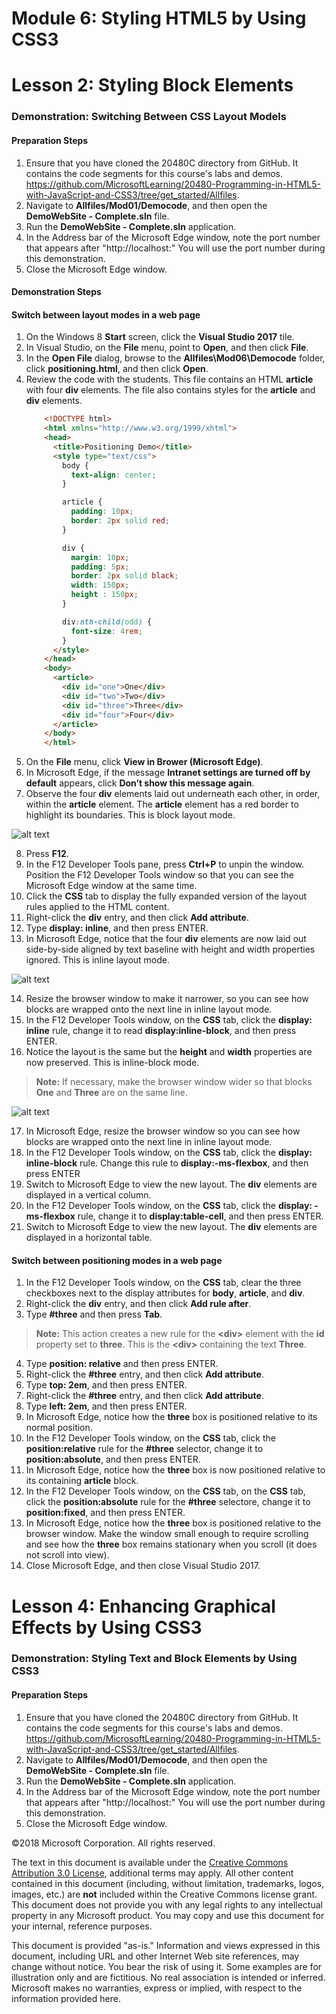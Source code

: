 # Module 6: Styling HTML5 by Using CSS3

# Lesson 2: Styling Block Elements

### Demonstration: Switching Between CSS Layout Models

#### Preparation Steps 

1. Ensure that you have cloned the 20480C directory from GitHub. It contains the code segments for this course's labs and demos. https://github.com/MicrosoftLearning/20480-Programming-in-HTML5-with-JavaScript-and-CSS3/tree/get_started/Allfiles.
2. Navigate to **Allfiles/Mod01/Democode**, and then open the **DemoWebSite - Complete.sln** file.
3. Run the **DemoWebSite - Complete.sln** application.
4. In the Address bar of the Microsoft Edge window, note the port number that appears after "http://localhost:" You will use the port number during this demonstration.
5. Close the Microsoft Edge window.


#### Demonstration Steps

#### Switch between layout modes in a web page

1.	On the Windows 8 **Start** screen, click the **Visual Studio 2017** tile.
2.	In Visual Studio, on the **File** menu, point to **Open**, and then click **File**.
3.	In the **Open File** dialog, browse to the **Allfiles\Mod06\Democode** folder, click **positioning.html**, and then click **Open**.
4.	Review the code with the students. This file contains an HTML **article** with four **div** elements. The file also contains styles for the **article** and **div** elements.
    ```html
        <!DOCTYPE html>
        <html xmlns="http://www.w3.org/1999/xhtml">
        <head>
          <title>Positioning Demo</title>
          <style type="text/css">
            body {
              text-align: center;
            }

            article {
              padding: 10px;
              border: 2px solid red;
            }

            div {
              margin: 10px;
              padding: 5px;
              border: 2px solid black;
              width: 150px;
              height : 150px;
            }

            div:nth-child(odd) {
              font-size: 4rem;
            }
          </style>
        </head>
        <body>
          <article>
            <div id="one">One</div>
            <div id="two">Two</div>
            <div id="three">Three</div>
            <div id="four">Four</div>
          </article>
        </body>
        </html>
    ```
5.	On the **File** menu, click **View in Brower (Microsoft Edge)**.
6.	In Microsoft Edge, if the message **Intranet settings are turned off by default** appears, click **Don’t show this message again**.
7.	Observe the four **div** elements laid out underneath each other, in order, within the **article** element. The **article** element has a red border to highlight its boundaries. This is block layout mode.

![alt text](./Images/20480B_6_Layout-Column.png "The div elements in block layout mode")

8.	Press **F12**.
9.	In the F12 Developer Tools pane, press **Ctrl+P** to unpin the window. Position the F12 Developer Tools window so that you can see the Microsoft Edge window at the same time.
10.	Click the **CSS** tab to display the fully expanded version of the layout rules applied to the HTML content.
11.	Right-click the **div** entry, and then click **Add attribute**.
12.	Type **display: inline**, and then press ENTER.
13.	In Microsoft Edge, notice that the four **div** elements are now laid out side-by-side aligned by text baseline with height and width properties ignored. This is inline layout mode.

![alt text](./Images/20480B_6_Layout-Row.png "The div elements in inline layout mode")

14.	Resize the browser window to make it narrower, so you can see how blocks are wrapped onto the next line in inline layout mode.
15.	In the F12 Developer Tools window, on the **CSS** tab, click the **display: inline** rule, change it to read **display:inline-block**, and then press ENTER.
16.	Notice the layout is the same but the **height** and **width** properties are now preserved. This is inline-block mode. 

>**Note:** If necessary, make the browser window wider so that blocks **One** and **Three** are on the same line.

![alt text](./Images/20480B_6_Layout-Inline-Block.png "The div elements in inline-block layout mode")

17.	In Microsoft Edge, resize the browser window so you can see how blocks are wrapped onto the next line in inline layout mode.
18.	In the F12 Developer Tools window, on the **CSS** tab, click the **display: inline-block** rule. Change this rule to **display:-ms-flexbox**, and then press ENTER
19.	Switch to Microsoft Edge to view the new layout. The **div** elements are displayed in a vertical column.
20.	In the F12 Developer Tools window, on the **CSS** tab, click the **display: -ms-flexbox** rule, change it to **display:table-cell**, and then press ENTER.
21.	Switch to Microsoft Edge to view the new layout. The **div** elements are displayed in a horizontal table.

#### Switch between positioning modes in a web page

1.	In the F12 Developer Tools window, on the **CSS** tab, clear the three checkboxes next to the display attributes for **body**, **article**, and **div**.
2.	Right-click the **div** entry, and then click **Add rule after**.
3.	Type **#three** and then press **Tab**.

>**Note:** This action creates a new rule for the **&lt;div&gt;** element with the **id** property set to **three**. This is the **&lt;div&gt;** containing the text **Three**.

4.	Type **position: relative** and then press ENTER.
5.	Right-click the **#three** entry, and then click **Add attribute**.
6.	Type **top: 2em**, and then press ENTER.
7.	Right-click the **#three** entry, and then click **Add attribute**.
8.	Type **left: 2em**, and then press ENTER.
9.	In Microsoft Edge, notice how the **three** box is positioned relative to its normal position.
10.	In the F12 Developer Tools window, on the **CSS** tab, click the **position:relative** rule for the **#three** selector, change it to **position:absolute**, and then press ENTER.
11.	In Microsoft Edge, notice how the **three** box is now positioned relative to its containing **article** block.
12.	In the F12 Developer Tools window, on the **CSS** tab, on the **CSS** tab, click the **position:absolute** rule for the **#three** selectore, change it to **position:fixed**, and then press ENTER.
13.	In Microsoft Edge, notice how the **three** box is positioned relative to the browser window. Make the window small enough to require scrolling and see how the **three** box remains stationary when you scroll (it does not scroll into view).
14.	Close Microsoft Edge, and then close Visual Studio 2017. 

# Lesson 4: Enhancing Graphical Effects by Using CSS3

### Demonstration: Styling Text and Block Elements by Using CSS3

#### Preparation Steps 

1. Ensure that you have cloned the 20480C directory from GitHub. It contains the code segments for this course's labs and demos. https://github.com/MicrosoftLearning/20480-Programming-in-HTML5-with-JavaScript-and-CSS3/tree/get_started/Allfiles.
2. Navigate to **Allfiles/Mod01/Democode**, and then open the **DemoWebSite - Complete.sln** file.
3. Run the **DemoWebSite - Complete.sln** application.
4. In the Address bar of the Microsoft Edge window, note the port number that appears after "http://localhost:" You will use the port number during this demonstration.
5. Close the Microsoft Edge window.

©2018 Microsoft Corporation. All rights reserved.

The text in this document is available under the  [Creative Commons Attribution 3.0 License](https://creativecommons.org/licenses/by/3.0/legalcode), additional terms may apply. All other content contained in this document (including, without limitation, trademarks, logos, images, etc.) are  **not**  included within the Creative Commons license grant. This document does not provide you with any legal rights to any intellectual property in any Microsoft product. You may copy and use this document for your internal, reference purposes.

This document is provided &quot;as-is.&quot; Information and views expressed in this document, including URL and other Internet Web site references, may change without notice. You bear the risk of using it. Some examples are for illustration only and are fictitious. No real association is intended or inferred. Microsoft makes no warranties, express or implied, with respect to the information provided here.
